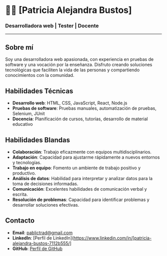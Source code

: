 # 👩‍💻 [Patricia Alejandra Bustos]

### Desarrolladora web | Tester | Docente

---

## Sobre mí

Soy una desarrolladora web apasionada, con experiencia en pruebas de software y una vocación por la enseñanza. Disfruto creando soluciones tecnológicas que faciliten la vida de las personas y compartiendo conocimientos con la comunidad.

## Habilidades Técnicas

- **Desarrollo web**: HTML, CSS, JavaScript, React, Node.js
- **Pruebas de software**: Pruebas manuales, automatización de pruebas, Selenium, JUnit
- **Docencia**: Planificación de cursos, tutorías, desarrollo de material educativo

## Habilidades Blandas

- **Colaboración**: Trabajo eficazmente con equipos multidisciplinarios.
- **Adaptación**: Capacidad para ajustarme rápidamente a nuevos entornos y tecnologías.
- **Trabajo en equipo**: Fomento un ambiente de trabajo positivo y productivo.
- **Análisis de datos**: Habilidad para interpretar y analizar datos para la toma de decisiones informadas.
- **Comunicación**: Excelentes habilidades de comunicación verbal y escrita.
- **Resolución de problemas**: Capacidad para identificar problemas y desarrollar soluciones efectivas.


## Contacto

- **Email**: [pablictrad@gmail.com](mailto:pablictrad@gmail.com)
- **LinkedIn**: [Perfil de LinkedIn](https://www.linkedin.com/in/[patricia-alejandra-bustos-7112b555/]
- **GitHub**: [Perfil de GitHub](https://github.com/pablictrad)

